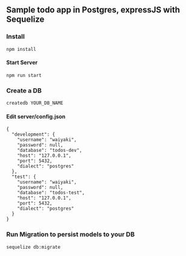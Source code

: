 ## Sample todo app in Postgres, expressJS with Sequelize

### Install

```
npm install
```

#### Start Server

```
npm run start
```

### Create a DB

```
createdb YOUR_DB_NAME
```
#### Edit server/config.json
```
{
  "development": {
    "username": "waiyaki",
    "password": null,
    "database": "todos-dev",
    "host": "127.0.0.1",
    "port": 5432,
    "dialect": "postgres"
  },
  "test": {
    "username": "waiyaki",
    "password": null,
    "database": "todos-test",
    "host": "127.0.0.1",
    "port": 5432,
    "dialect": "postgres"
  }
}
```

###  Run Migration to persist models to your DB

```
sequelize db:migrate
```